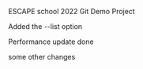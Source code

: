 ESCAPE school 2022 Git Demo Project

Added the --list option

Performance update done

some other changes
